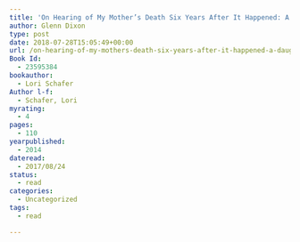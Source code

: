 ```yaml
---
title: 'On Hearing of My Mother’s Death Six Years After It Happened: A Daughter’s Memoir of Mental Illness'
author: Glenn Dixon
type: post
date: 2018-07-28T15:05:49+00:00
url: /on-hearing-of-my-mothers-death-six-years-after-it-happened-a-daughters-memoir-of-mental-illness/
Book Id:
  - 23595384
bookauthor:
  - Lori Schafer
Author l-f:
  - Schafer, Lori
myrating:
  - 4
pages:
  - 110
yearpublished:
  - 2014
dateread:
  - 2017/08/24
status:
  - read
categories:
  - Uncategorized
tags:
  - read

---
```

